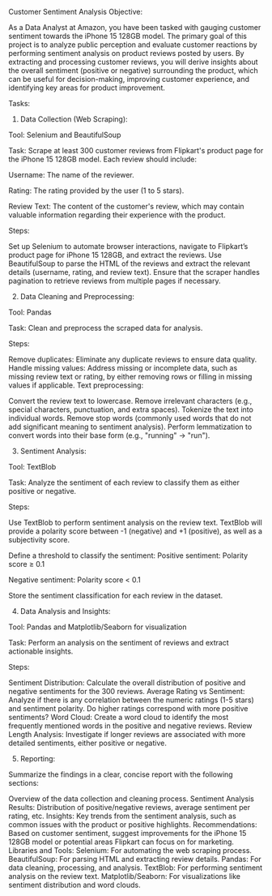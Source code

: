 Customer Sentiment Analysis
Objective:

As a Data Analyst at Amazon, you have been tasked with gauging customer sentiment towards the iPhone 15 128GB model. The primary goal of this project is to analyze public perception and evaluate customer reactions by performing sentiment analysis on product reviews posted by users. By extracting and processing customer reviews, you will derive insights about the overall sentiment (positive or negative) surrounding the product, which can be useful for decision-making, improving customer experience, and identifying key areas for product improvement.

Tasks:
 

 

 

 

1. Data Collection (Web Scraping):

Tool: Selenium and BeautifulSoup

Task: Scrape at least 300 customer reviews from Flipkart's product page for the iPhone 15 128GB model. Each review should include:

Username: The name of the reviewer.

Rating: The rating provided by the user (1 to 5 stars).

Review Text: The content of the customer's review, which may contain valuable information regarding their experience with the product.

Steps:

Set up Selenium to automate browser interactions, navigate to Flipkart’s product page for iPhone 15 128GB, and extract the reviews.
Use BeautifulSoup to parse the HTML of the reviews and extract the relevant details (username, rating, and review text).
Ensure that the scraper handles pagination to retrieve reviews from multiple pages if necessary.
 

2. Data Cleaning and Preprocessing:

Tool: Pandas

Task: Clean and preprocess the scraped data for analysis.

Steps:

Remove duplicates: Eliminate any duplicate reviews to ensure data quality.
Handle missing values: Address missing or incomplete data, such as missing review text or rating, by either removing rows or filling in missing values if applicable.
Text preprocessing:

Convert the review text to lowercase.
Remove irrelevant characters (e.g., special characters, punctuation, and extra spaces).
Tokenize the text into individual words.
Remove stop words (commonly used words that do not add significant meaning to sentiment analysis).
Perform lemmatization to convert words into their base form (e.g., "running" → "run").
 

3. Sentiment Analysis:

Tool: TextBlob

Task: Analyze the sentiment of each review to classify them as either positive or negative.

Steps:

Use TextBlob to perform sentiment analysis on the review text.
TextBlob will provide a polarity score between -1 (negative) and +1 (positive), as well as a subjectivity score.

Define a threshold to classify the sentiment:
Positive sentiment: Polarity score ≥ 0.1

Negative sentiment: Polarity score < 0.1

Store the sentiment classification for each review in the dataset.
 

4. Data Analysis and Insights:

Tool: Pandas and Matplotlib/Seaborn for visualization

Task: Perform an analysis on the sentiment of reviews and extract actionable insights.

Steps:

Sentiment Distribution: Calculate the overall distribution of positive and negative sentiments for the 300 reviews.
Average Rating vs Sentiment: Analyze if there is any correlation between the numeric ratings (1-5 stars) and sentiment polarity. Do higher ratings correspond with more positive sentiments?
Word Cloud: Create a word cloud to identify the most frequently mentioned words in the positive and negative reviews.
Review Length Analysis: Investigate if longer reviews are associated with more detailed sentiments, either positive or negative.
 

5. Reporting:

Summarize the findings in a clear, concise report with the following sections:

Overview of the data collection and cleaning process.
Sentiment Analysis Results: Distribution of positive/negative reviews, average sentiment per rating, etc.
Insights: Key trends from the sentiment analysis, such as common issues with the product or positive highlights.
Recommendations: Based on customer sentiment, suggest improvements for the iPhone 15 128GB model or potential areas Flipkart can focus on for marketing.
Libraries and Tools:
Selenium: For automating the web scraping process.
BeautifulSoup: For parsing HTML and extracting review details.
Pandas: For data cleaning, processing, and analysis.
TextBlob: For performing sentiment analysis on the review text.
Matplotlib/Seaborn: For visualizations like sentiment distribution and word clouds.
